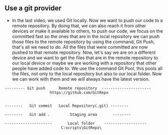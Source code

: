 ## Use a git provider

- In the last video, we used Git locally. Now we want to push our code to a remote repository. By doing that, we can also reach it from other devices or make it available to others, to push our code, we focus on the committed fast so the ones that are in the local repository we can push those files to the remote repository by using the command, Git Push, that's all we need to do. All the files that were committed are now pushed to that remote repository. Now, let's say we are on a different device and we want to get the files that are in the remote repository to our local device or maybe we are working with a repository that other people have added code to. We use the command Git Pool, this pools all the files, not only to the local repository but also to our local folder. Now we can work with them and we will always have the latest version.

```
--------- Git push      Remote repository  ----------------------
                    https://github.com/GitRepo


--------   Git commit   Local Repository(.git) --------

--------   Git add .         Staging area       --------

---------------------       Local folder    -------------------
                         C:scripts\GitRepo\
```